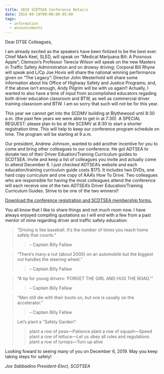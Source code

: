 ```yaml
---
title: 2019 SCDTSEA Conference Details
date: 2019-09-19T00:00:00-05:00
tags:
  - information
  - announcements
---
```

Dear DTSE Colleagues,

I am already excited as the speakers have been finlized to be the best ever. Chief Mark Keel, SLED, will speak on &ldquo;Medical Marijuana Bill: A Poisnous Apple&rdquo;; Clemson’s Professor Terecia Wilson will speak on the new Masters in Traffic Safety Administration and on drowsy driving; Corporal Bill Rhyne will speak and L/Cp Joe Hovis will share the national winning performance given on &ldquo;The Legacy&rdquo;: Director John Westerhold will share some information about his Office of Highway Safety and Justice Programs; and, if the above isn’t enough, Andy Pilgrim will be with us again!! Actually, I wanted to also have a time of input from accomplished educators regading both driver education classroom and BTW, as well as commercial driver training classroom and BTW. I am so sorry that such will not be for this year.

This year we cannot get into the SCDMV building at Blythewood until 8:30 a.m. (the past few years we were able to get in at 7:30). A SPECIAL REQUEST: please plan to be at the SCDMV at 8:30 to start a shorter registration time. This will help to keep our conference program schedule on time. The program will be starting at 9 a.m.

Our president, Andrew Johnson, wanted to add another incentive for you to come and bring other colleagues to our conference. He got ADTSEA to donate two of their Driver Eduation/Training Curriculum guides to SCDTSEA. Invite and keep a list of colleagues you invite and actually come to attend December 6. I just checked ADTSEA’s website and each education/training curriculum guide costs $175. It includes two DVDs, one hard copy curriculum and one copy of AAA’s How To Drive. Two colleagues who are responsible for having the most colleagues attend the conference will each receive one of the two ADTSEA’s Driver Education/Training Curriculum Guides. Strive to be one of the two winners!!

[Download the conference registration and SCDTSEA membership forms.](/static/img/pdf/2019_conference_membership_and_program.pdf)

You all know that I like to share things and not much room now. I have always enjoyed compiling quotations so I will end with a few from a past mentor of mine regarding driver and traffic safety education:

> &ldquo;Driving is like baseball. It’s the number of times you reach home safely that counts.&rdquo;
> > &ndash; Captain Billy Fallaw

> &ldquo;There’s many a nut (about 2000) on an automobile but the biggest nut handles the steering wheel.&rdquo;
> > &ndash; Captain Billy Fallaw

> &ldquo;A tip for young drivers: ‘FORGET THE GIRL AND HUG THE ROAD.'&rdquo;
> > &ndash; Captain Billy Fallaw

> &ldquo;Men still die with their boots on, but one is usually on the accelerator.&rdquo;
> > &ndash; Captain Billy Fallaw

> Let’s plant a &ldquo;Safety Garden&rdquo;:
> > plant a row of peas&mdash;Patience
> > plant a row of squash&mdash;Speed
> > plant a row of lettuce&mdash;Let us obey all rules and regulations
> > plant a row of turnips&mdash;Turn up alive

Looking foward to seeing many of you on December 6, 2019. May you keep taking steps for safety!

*Joe Sabbadino*
*President-Elect, SCDTSEA*
